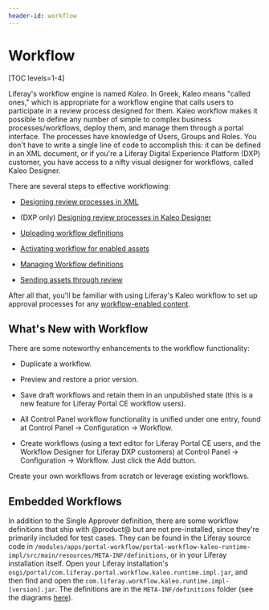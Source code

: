 ```yaml
---
header-id: workflow
---
```


# Workflow

[TOC levels=1-4]

Liferay's workflow engine is named *Kaleo*. In Greek, Kaleo means "called ones,"
which is appropriate for a workflow engine that calls users to participate in
a review process designed for them. Kaleo workflow makes it possible to define
any number of simple to complex business processes/workflows, deploy them, and
manage them through a portal interface. The processes have knowledge of Users,
Groups and Roles. You don't have to write a single line of code to accomplish
this: it can be defined in an XML document, or if you're a Liferay Digital
Experience Platform (DXP) customer, you have access to a nifty visual designer
for workflows, called Kaleo Designer. 

There are several steps to effective workflowing: 

- [Designing review processes in XML](/docs/7-1/tutorials/-/knowledge_base/t/crafting-xml-workflow-definitions)

- (DXP only) [Designing review processes in Kaleo Designer](https://customer.liferay.com/documentation/7.1/admin/-/official_documentation/portal/kaleo-designer)

- [Uploading workflow definitions](/docs/7-1/user/-/knowledge_base/u/managing-workflows#uploading-workflow-definitions)

- [Activating workflow for enabled assets](/docs/7-1/user/-/knowledge_base/u/activating-workflow)

- [Managing Workflow definitions](/docs/7-1/user/-/knowledge_base/u/managing-workflows)

- [Sending assets through review](/docs/7-1/user/-/knowledge_base/u/reviewing-assets)

After all that, you'll be familiar with using Liferay's Kaleo workflow to set up
approval processes for any 
[workflow-enabled content](/docs/7-1/user/-/knowledge_base/u/activating-workflow).

## What's New with Workflow

There are some noteworthy enhancements to the workflow functionality:

- Duplicate a workflow.

- Preview and restore a prior version.

- Save draft workflows and retain them in an unpublished state (this is a new
  feature for Liferay Portal CE workflow users).

- All Control Panel workflow functionality is unified under one entry, found at
  Control Panel &rarr; Configuration &rarr; Workflow.

- Create workflows (using a text editor for Liferay Portal CE users, and the Workflow
  Designer for Liferay DXP customers) at Control Panel &rarr; Configuration
  &rarr; Workflow. Just click the Add button.

Create your own workflows from scratch or leverage existing workflows.

## Embedded Workflows

In addition to the Single Approver definition, there are some workflow
definitions that ship with @product@ but are not pre-installed, since they're
primarily included for test cases. They can be found in the Liferay source code
in
`/modules/apps/portal-workflow/portal-workflow-kaleo-runtime-impl/src/main/resources/META-INF/definitions`,
or in your Liferay installation itself. Open your Liferay installation's
`osgi/portal/com.liferay.portal.workflow.kaleo.runtime.impl.jar`, and then find and open
the `com.liferay.workflow.kaleo.runtime.impl-[version].jar`. The definitions are
in the `META-INF/definitions` folder (see the diagrams
[here](/docs/6-2/tutorials/-/knowledge_base/t/designing-a-kaleo-workflow-definition)).


<!-- Do you need a real life example to convince you that workflow is
important? Grab a cup of coffee and settle in. Story about ancient Greek
philosophers (web sites) competing rhetorically for followers and financial
supporters (users, customers, advertisers). One of them runs his arguments by
another philosopher for review, and finds his way to fame (single approver
workflow). The other does not, and is forgotten to history. Names: Phlegmaticus
and Sanguineus -->
